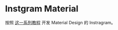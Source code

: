 # Instgram Material
按照 [这一系列教程](http://www.jcodecraeer.com/a/anzhuokaifa/androidkaifa/2015/0418/2744.html) 开发 Material Design 的 Instragram。
